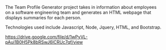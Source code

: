 The Team Profile Generator project takes in information about employees on a software engineering team and generates an HTML webpage that displays summaries for each person.

Technologies used include Javascript, Node, Jquery, HTML, and Bootstrap.

https://drive.google.com/file/d/1wPyVL-pAui1B0H5Pk8bRSwJ6lCRUc7qf/view

